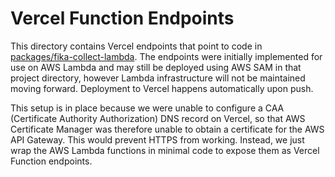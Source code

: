 # Vercel Function Endpoints

This directory contains Vercel endpoints that point to code in [packages/fika-collect-lambda](./packages/fika-collect-lambda). The endpoints were initially implemented for use on AWS Lambda and may still be deployed using AWS SAM in that project directory, however Lambda infrastructure will not be maintained moving forward. Deployment to Vercel happens automatically upon push.

This setup is in place because we were unable to configure a CAA (Certificate Authority Authorization) DNS record on Vercel, so that AWS Certificate Manager was therefore unable to obtain a certificate for the AWS API Gateway. This would prevent HTTPS from working. Instead, we just wrap the AWS Lambda functions in minimal code to expose them as Vercel Function endpoints.
